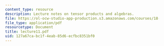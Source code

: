 ```yaml
---
content_type: resource
description: Lecture notes on tensor products and algebras.
file: https://ol-ocw-studio-app-production.s3.amazonaws.com/courses/18-917-topics-in-algebraic-topology-the-sullivan-conjecture-fall-2007/127a67cabc1f4eab85d6ecfbc8351bf0_lecture11.pdf
file_type: application/pdf
resourcetype: Document
title: lecture11.pdf
uid: 127a67ca-bc1f-4eab-85d6-ecfbc8351bf0
---
```


